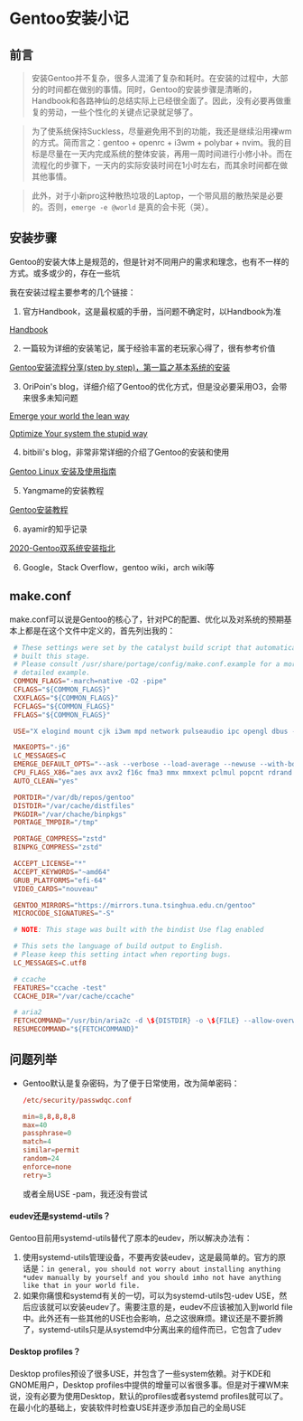 # Gentoo安装小记


## 前言
> 安装Gentoo并不复杂，很多人混淆了复杂和耗时。在安装的过程中，大部分的时间都在做别的事情。同时，Gentoo的安装步骤是清晰的，Handbook和各路神仙的总结实际上已经很全面了。因此，没有必要再做重复的劳动，一些个性化的关键点记录就足够了。

> 为了使系统保持Suckless，尽量避免用不到的功能，我还是继续沿用裸wm的方式。简而言之：gentoo + openrc + i3wm + polybar + nvim。我的目标是尽量在一天内完成系统的整体安装，再用一周时间进行小修小补。而在流程化的步骤下，一天内的实际安装时间在1小时左右，而其余时间都在做其他事情。

> 此外，对于小新pro这种散热垃圾的Laptop，一个带风扇的散热架是必要的。否则，`emerge -e @world` 是真的会卡死（哭）。

## 安装步骤
Gentoo的安装大体上是规范的，但是针对不同用户的需求和理念，也有不一样的方式。或多或少的，存在一些坑

我在安装过程主要参考的几个链接：

1. 官方Handbook，这是最权威的手册，当问题不确定时，以Handbook为准

[Handbook](https://wiki.gentoo.org/wiki/Handbook:AMD64/zh-cn)

2. 一篇较为详细的安装笔记，属于经验丰富的老玩家心得了，很有参考价值

[Gentoo安装流程分享(step by step)，第一篇之基本系统的安装](https://zhuanlan.zhihu.com/p/122222365)

3. OriPoin's blog，详细介绍了Gentoo的优化方式，但是没必要采用O3，会带来很多未知问题

[Emerge your world the lean way](https://blog.oripoin.me/2022/04/emerge-your-world-the-lean-way/)

[Optimize Your system the stupid way](https://blog.oripoin.me/2022/04/optimize-your-system-the-stupid-way/)

4. bitbili's blog，非常非常详细的介绍了Gentoo的安装和使用

[Gentoo Linux 安装及使用指南](https://bitbili.net/gentoo-linux-installation-and-usage-tutorial.html)

5. Yangmame的安装教程

[Gentoo安装教程](https://blog.yangmame.org/Gentoo%E5%AE%89%E8%A3%85%E6%95%99%E7%A8%8B.html)

6. ayamir的知乎记录

[2020-Gentoo双系统安装指北](https://zhuanlan.zhihu.com/p/166652475)

6. Google，Stack Overflow，gentoo wiki，arch wiki等

## make.conf
make.conf可以说是Gentoo的核心了，针对PC的配置、优化以及对系统的预期基本上都是在这个文件中定义的，首先列出我的：
```make.conf
 # These settings were set by the catalyst build script that automatically
 # built this stage.
 # Please consult /usr/share/portage/config/make.conf.example for a more
 # detailed example.
 COMMON_FLAGS="-march=native -O2 -pipe"
 CFLAGS="${COMMON_FLAGS}"
 CXXFLAGS="${COMMON_FLAGS}"
 FCFLAGS="${COMMON_FLAGS}"
 FFLAGS="${COMMON_FLAGS}"

 USE="X elogind mount cjk i3wm mpd network pulseaudio ipc opengl dbus -gnome -kde"

 MAKEOPTS="-j6"
 LC_MESSAGES=C
 EMERGE_DEFAULT_OPTS="--ask --verbose --load-average --newuse --with-bdeps=y --keep-going --deep"
 CPU_FLAGS_X86="aes avx avx2 f16c fma3 mmx mmxext pclmul popcnt rdrand sse sse2 sse3 sse4_1 sse4_2 ssse3"
 AUTO_CLEAN="yes"

 PORTDIR="/var/db/repos/gentoo"
 DISTDIR="/var/cache/distfiles"
 PKGDIR="/var/chache/binpkgs"
 PORTAGE_TMPDIR="/tmp"

 PORTAGE_COMPRESS="zstd"
 BINPKG_COMPRESS="zstd"

 ACCEPT_LICENSE="*"
 ACCEPT_KEYWORDS="~amd64"
 GRUB_PLATFORMS="efi-64"
 VIDEO_CARDS="nouveau"

 GENTOO_MIRRORS="https://mirrors.tuna.tsinghua.edu.cn/gentoo"
 MICROCODE_SIGNATURES="-S"

 # NOTE: This stage was built with the bindist Use flag enabled

 # This sets the language of build output to English.
 # Please keep this setting intact when reporting bugs.
 LC_MESSAGES=C.utf8

 # ccache
 FEATURES="ccache -test"
 CCACHE_DIR="/var/cache/ccache"

 # aria2
 FETCHCOMMAND="/usr/bin/aria2c -d \${DISTDIR} -o \${FILE} --allow-overwrite=true --max-tries=5 --max-file-not-found=2 --max-concurrent-downloads=5 --connect-timeout=5 --timeout=5 --split=5 --min-split-size=2M --lowest-speed-limit=20K --max-connection-per-server=9 --uri-selector=feedback \${URI}"
 RESUMECOMMAND="${FETCHCOMMAND}"
```

## 问题列举
- Gentoo默认是复杂密码，为了便于日常使用，改为简单密码：
  ```passwdqc.conf
  /etc/security/passwdqc.conf

  min=8,8,8,8,8
  max=40
  passphrase=0
  match=4
  similar=permit
  random=24
  enforce=none
  retry=3
  ```
  或者全局USE -pam，我还没有尝试

#### eudev还是systemd-utils？
Gentoo目前用systemd-utils替代了原本的eudev，所以解决办法有：
1. 使用systemd-utils管理设备，不要再安装eudev，这是最简单的。官方的原话是：`in general, you should not worry about installing anything *udev manually by yourself and you should imho not have anything like that in your world file.`
2. 如果你痛恨和systemd有关的一切，可以为systemd-utils包-udev USE，然后应该就可以安装eudev了。需要注意的是，eudev不应该被加入到world file中。此外还有一些其他的USE也会影响，总之这很麻烦。建议还是不要折腾了，systemd-utils只是从systemd中分离出来的组件而已，它包含了udev

#### Desktop profiles？
Desktop profiles预设了很多USE，并包含了一些system依赖。对于KDE和GNOME用户，Desktop profiles中提供的增量可以省很多事。但是对于裸WM来说，没有必要为使用Desktop，默认的profiles或者systemd profiles就可以了。在最小化的基础上，安装软件时检查USE并逐步添加自己的全局USE


